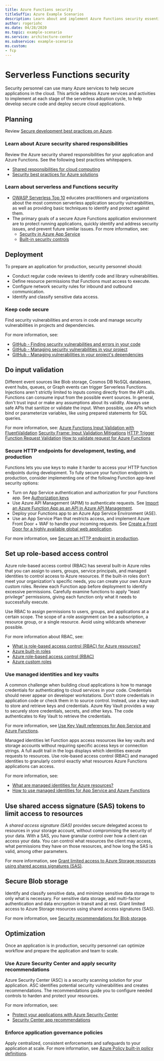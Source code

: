 ```yaml
---
title: Azure Functions security
titleSuffix: Azure Example Scenarios
description: Learn about and implement Azure Functions security essentials, secure hosting setup, and application security guidance.
author: rogeriohc
ms.date: 04/28/2020
ms.topic: example-scenario
ms.service: architecture-center
ms.subservice: example-scenario
ms.custom:
- fcp
---
```

# Serverless Functions security

Security personnel can use many Azure services to help secure applications in the cloud. This article address Azure services and activities to implement at each stage of the serverless adoption cycle, to help develop secure code and deploy secure cloud applications.

## Planning

Review [Secure development best practices on Azure](https://docs.microsoft.com/azure/security/develop/secure-dev-overview).

### Learn about Azure security shared responsibilities
Review the Azure security shared responsibilities for your application and Azure Functions. See the following best practices whitepapers.
- [Shared responsibilities for cloud computing](https://gallery.technet.microsoft.com/Shared-Responsibilities-81d0ff91)
- [Security best practices for Azure solutions](https://azure.microsoft.com/mediahandler/files/resourcefiles/security-best-practices-for-azure-solutions/Azure%20Security%20Best%20Practices.pdf)

### Learn about serverless and Functions security
- [OWASP Serverless Top 10](https://owasp.org/www-project-serverless-top-10/) educates practitioners and organizations about the most common serverless application security vulnerabilities, as well as providing basic techniques to identify and protect against them.
- The primary goals of a secure Azure Functions application environment are to protect running applications, quickly identify and address security issues, and prevent future similar issues. For more information, see:
  - [Security in Azure App Service](https://docs.microsoft.com/azure/app-service/overview-security)
  - [Built-in security controls](https://docs.microsoft.com/azure/app-service/app-service-security-controls)

## Deployment

To prepare an application for production, security personnel should:
- Conduct regular code reviews to identify code and library vulnerabilities.
- Define resource permissions that Functions must access to execute.
- Configure network security rules for inbound and outbound communication.
- Identify and classify sensitive data access.

### Keep code secure
Find security vulnerabilities and errors in code and manage security vulnerabilities in projects and dependencies. 

For more information, see:
- [GitHub - Finding security vulnerabilities and errors in your code](https://help.github.com/en/github/finding-security-vulnerabilities-and-errors-in-your-code)
- [GitHub - Managing security vulnerabilities in your project](https://help.github.com/en/github/managing-security-vulnerabilities/managing-security-vulnerabilities-in-your-project)
- [GitHub - Managing vulnerabilities in your project's dependencies](https://help.github.com/en/github/managing-security-vulnerabilities/managing-vulnerabilities-in-your-projects-dependencies)

## Do input validation
Different event sources like Blob storage, Cosmos DB NoSQL databases, event hubs, queues, or Graph events can trigger Serverless Functions. Injections aren't strictly limited to inputs coming directly from the API calls. Functions can consume input from the possible event sources. In general, don't trust input or make any assumptions about its validity. Always use safe APIs that sanitize or validate the input. When possible, use APIs which bind or parameterize variables, like using prepared statements for SQL queries. 

For more information, see:
[Azure Functions Input Validation with FluentValidation](https://www.tomfaltesek.com/azure-functions-input-validation/)
[Security Frame: Input Validation Mitigations](https://docs.microsoft.com/azure/security/develop/threat-modeling-tool-input-validation)
[HTTP Trigger Function Request Validation](https://marcroussy.com/2019/06/14/http-trigger-function-request-validation/)
[How to validate request for Azure Functions](https://medium.com/@tsuyoshiushio/how-to-validate-request-for-azure-functions-e6488c028a41)

### Secure HTTP endpoints for development, testing, and production
Functions lets you use keys to make it harder to access your HTTP function endpoints during development. To fully secure your function endpoints in production, consider implementing one of the following Function app-level security options:

- Turn on App Service authentication and authorization for your Functions app. See [Authorization keys](https://docs.microsoft.com/azure/azure-functions/functions-bindings-http-webhook-trigger?tabs=csharp#authorization-keys)
- Use Azure API Management (APIM) to authenticate requests. See [Import an Azure Function App as an API in Azure API Management](https://docs.microsoft.com/azure/api-management/import-function-app-as-api).
- Deploy your Functions app to an Azure App Service Environment (ASE).
- Use an App Service Plan that restricts access, and implement Azure Front Door + WAF to handle your incoming requests. See [Create a Front Door for a highly available global web application](https://docs.microsoft.com/azure/frontdoor/quickstart-create-front-door).

For more information, see [Secure an HTTP endpoint in production](https://docs.microsoft.com/azure/azure-functions/functions-bindings-http-webhook-trigger?tabs=csharp#secure-an-http-endpoint-in-production).

## Set up role-based access control
Azure role-based access control (RBAC) has several built-in Azure roles that you can assign to users, groups, service principals, and managed identities to control access to Azure resources. If the built-in roles don't meet your organization's specific needs, you can create your own Azure custom roles. Review each Function app before deployment to identify excessive permissions. Carefully examine functions to apply "least privilege" permissions, giving each function only what it needs to successfully execute. 

Use RBAC to assign permissions to users, groups, and applications at a certain scope. The scope of a role assignment can be a subscription, a resource group, or a single resource. Avoid using wildcards whenever possible. 

For more information about RBAC, see:
- [What is role-based access control (RBAC) for Azure resources?](https://docs.microsoft.com/azure/role-based-access-control/overview)
- [Azure built-in roles](https://docs.microsoft.com/azure/role-based-access-control/built-in-roles)
- [Azure role-based access control (RBAC)](https://docs.microsoft.com/azure/role-based-access-control/overview)
- [Azure custom roles](https://docs.microsoft.com/azure/role-based-access-control/custom-roles)

### Use managed identities and key vaults
A common challenge when building cloud applications is how to manage credentials for authenticating to cloud services in your code. Credentials should never appear on developer workstations. Don't store credentials in application code or check them in to source control. Instead, use a key vault to store and retrieve keys and credentials. Azure Key Vault provides a way to securely store credentials, secrets, and other keys. The code authenticates to Key Vault to retrieve the credentials. 

For more information, see [Use Key Vault references for App Service and Azure Functions](https://docs.microsoft.com/azure/app-service/app-service-key-vault-references).

Managed identities let Function apps access resources like key vaults and storage accounts without requiring specific access keys or connection strings. A full audit trail in the logs displays which identities execute requests to resources. Use role-based access control (RBAC) and managed identities to granularly control exactly what resources Azure Functions applications can access. 

For more information, see:
- [What are managed identities for Azure resources?](https://docs.microsoft.com/azure/active-directory/managed-identities-azure-resources/overview)
- [How to use managed identities for App Service and Azure Functions](https://docs.microsoft.com/azure/app-service/overview-managed-identity)

## Use shared access signature (SAS) tokens to limit access to resources
A *shared access signature (SAS)* provides secure delegated access to resources in your storage account, without compromising the security of your data. With a SAS, you have granular control over how a client can access your data. You can control what resources the client may access, what permissions they have on those resources, and how long the SAS is valid, among other parameters. 

For more information, see [Grant limited access to Azure Storage resources using shared access signatures (SAS)](https://docs.microsoft.com/azure/storage/common/storage-sas-overview).

## Secure Blob storage
Identify and classify sensitive data, and minimize sensitive data storage to only what is necessary. For sensitive data storage, add multi-factor authentication and data encryption in transit and at rest. Grant limited access to Azure Storage resources using shared access signatures (SAS). 

For more information, see [Security recommendations for Blob storage](https://docs.microsoft.com/azure/storage/blobs/security-recommendations).

## Optimization

Once an application is in production, security personnel can optimize workflow and prepare the application and team to scale.

### Use Azure Security Center and apply security recommendations

Azure Security Center (ASC) is a security scanning solution for your application. ASC identifies potential security vulnerabilities and creates recommendations. The recommendations guide you to configure needed controls to harden and protect your resources.

For more information, see:
- [Protect your applications with Azure Security Center](https://docs.microsoft.com/azure/security-center/security-center-virtual-machine-protection#app-services)
- [Security Center app recommendations](https://docs.microsoft.com/azure/security-center/recommendations-reference#recs-computeapp)

### Enforce application governance policies
Apply centralized, consistent enforcements and safeguards to your application at scale. For more information, see [Azure Policy built-in policy definitions](https://docs.microsoft.com/azure/governance/policy/samples/built-in-policies).

